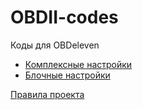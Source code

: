 # OBDII-codes
Коды для OBDeleven

- [Комплексные настройки](complex/README.md)
- [Блочные настройки](units/README.md)

[Правила проекта](CONTRIBUTING.md)
